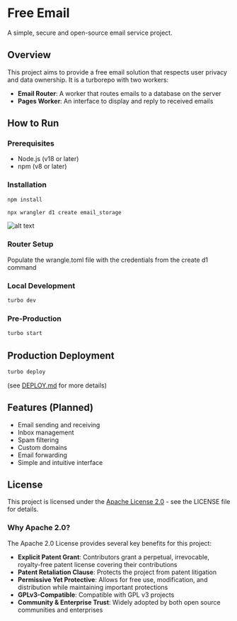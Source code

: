 # Free Email

A simple, secure and open-source email service project.

## Overview

This project aims to provide a free email solution that respects user privacy and data ownership. It is a turborepo with two workers:

- **Email Router**: A worker that routes emails to a database on the server
- **Pages Worker**: An interface to display and reply to received emails

## How to Run

### Prerequisites

- Node.js (v18 or later)
- npm (v8 or later)

### Installation

```bash
npm install

npx wrangler d1 create email_storage
```

![alt text](image.png)

### Router Setup

Populate the wrangle.toml file with the credentials from the create d1 command

### Local Development

```bash
turbo dev
```

### Pre-Production

```bash
turbo start
```

## Production Deployment

```bash
turbo deploy
```

(see [DEPLOY.md](DEPLOY.md) for more details)

## Features (Planned)

- Email sending and receiving
- Inbox management
- Spam filtering
- Custom domains
- Email forwarding
- Simple and intuitive interface

## License

This project is licensed under the [Apache License 2.0](LICENSE) - see the LICENSE file for details.

### Why Apache 2.0?

The Apache 2.0 License provides several key benefits for this project:

- **Explicit Patent Grant**: Contributors grant a perpetual, irrevocable, royalty-free patent license covering their contributions
- **Patent Retaliation Clause**: Protects the project from patent litigation
- **Permissive Yet Protective**: Allows for free use, modification, and distribution while maintaining important protections
- **GPLv3-Compatible**: Compatible with GPL v3 projects
- **Community & Enterprise Trust**: Widely adopted by both open source communities and enterprises
